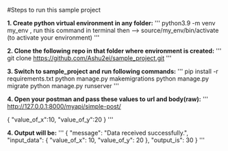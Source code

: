 #Steps to run this sample project

**1. Create python virtual environment in any folder:**
'''
python3.9 -m venv my_env , run this command in terminal
then --> source/my_env/bin/activate (to activate your environment)
'''

**2. Clone the following repo in that folder where environment is created:**
'''
git clone https://github.com/Ashu2ei/sample_project.git
'''

**3. Switch to sample_project and run following commands:**
'''
pip install -r requirements.txt
python manage.py makemigrations
python manage.py migrate
python manage.py runserver
'''

**4. Open your postman and pass these values to url and body(raw):**
'''
http://127.0.0.1:8000/myapi/simple-post/

{
    "value_of_x":10,
    "value_of_y":20 
}
'''

**4. Output will be:**
'''
{
    "message": "Data received successfully.",
    "input_data": {
        "value_of_x": 10,
        "value_of_y": 20
    },
    "output_is": 30
}
'''